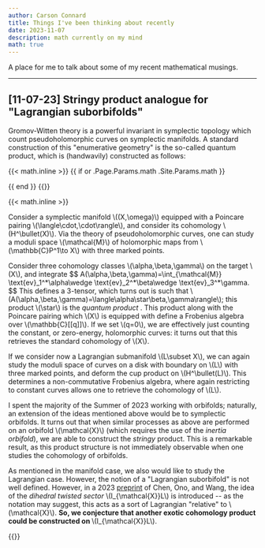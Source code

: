 ```yaml
---
author: Carson Connard
title: Things I've been thinking about recently
date: 2023-11-07
description: math currently on my mind
math: true
---
```


A place for me to talk about some of my recent mathematical musings.
<!--more-->
---
## [11-07-23] Stringy product analogue for "Lagrangian suborbifolds"
Gromov-Witten theory is a powerful invariant in symplectic topology which count pseudoholomorphic curves on symplectic manifolds. A standard construction of this "enumerative geometry" is the so-called quantum product, which is (handwavily) constructed as follows:


{{< math.inline >}}
{{ if or .Page.Params.math .Site.Params.math }}
<link rel="stylesheet" href="https://cdn.jsdelivr.net/npm/katex@0.11.1/dist/katex.min.css" integrity="sha384-zB1R0rpPzHqg7Kpt0Aljp8JPLqbXI3bhnPWROx27a9N0Ll6ZP/+DiW/UqRcLbRjq" crossorigin="anonymous">
<script defer src="https://cdn.jsdelivr.net/npm/katex@0.11.1/dist/katex.min.js" integrity="sha384-y23I5Q6l+B6vatafAwxRu/0oK/79VlbSz7Q9aiSZUvyWYIYsd+qj+o24G5ZU2zJz" crossorigin="anonymous"></script>
<script defer src="https://cdn.jsdelivr.net/npm/katex@0.11.1/dist/contrib/auto-render.min.js" integrity="sha384-kWPLUVMOks5AQFrykwIup5lo0m3iMkkHrD0uJ4H5cjeGihAutqP0yW0J6dpFiVkI" crossorigin="anonymous" onload="renderMathInElement(document.body);"></script>
{{ end }}
{{</ math.inline >}}

{{< math.inline >}}
<p>
Consider a symplectic manifold \((X,\omega)\) equipped with a Poincare pairing \(\langle\cdot,\cdot\rangle\), and consider its cohomology \(H^\bullet(X)\). Via the theory of pseudoholomorphic curves, one can study a moduli space \(\mathcal{M}\) of holomorphic maps from \(\mathbb{C}P^1\to X\) with three marked points. 
</p>

<p>
Consider three cohomology classes \(\alpha,\beta,\gamma\) on the target \(X\), and integrate
$$
A(\alpha,\beta,\gamma)=\int_{\mathcal{M}} \text{ev}_1^*\alpha\wedge \text{ev}_2^*\beta\wedge \text{ev}_3^*\gamma.
$$
This defines a 3-tensor, which turns out is such that \(A(\alpha,\beta,\gamma)=\langle\alpha\star\beta,\gamma\rangle\); this product \(\star\) is the <i> quantum product </i>. This product along with the Poincare pairing which \(X\) is equipped with define a Frobenius algebra over \(\mathbb{C}[[q]]\). If we set \(q=0\), we are effectively just counting the constant, or zero-energy, holomorphic curves: it turns out that this retrieves the standard cohomology of \(X\).
</p>

<p>
If we consider now a Lagrangian submanifold \(L\subset X\), we can again study the moduli space of curves on a disk with boundary on \(L\) with three marked points, and deform the cup product on \(H^\bullet(L)\). This determines a non-commutative Frobenius algebra, where again restricting to constant curves allows one to retrieve the cohomology of \(L\).
</p>

<p>
I spent the majority of the Summer of 2023 working with orbifolds; naturally, an extension of the ideas mentioned above would be to symplectic orbifolds. It turns out that when similar processes as above are performed on an orbifold \(\mathcal{X}\) (which requires the use of the <i> inertia orbifold</i>), we are able to construct the <i> stringy </i> product. This is a remarkable result, as this product structure is not immediately observable when one studies the cohomology of orbifolds.
</p>

<p>
As mentioned in the manifold case, we also would like to study the Lagrangian case. However, the notion of a "Lagrangian suborbifold" is not well defined. However, in a 2023 <a href="https://arxiv.org/abs/2308.01595">preprint</a> of Chen, Ono, and Wang, the idea of the <i> dihedral twisted sector </i> \(I_{\mathcal{X}}L\) is introduced -- as the notation may suggest, this acts as a sort of Lagrangian "relative" to \(\mathcal{X}\). <b> So, we conjecture that another exotic cohomology product could be constructed on </b> \(I_{\mathcal{X}}L\).
</p>
{{</ math.inline >}}


